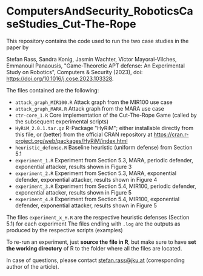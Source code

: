 # ComputersAndSecurity_RoboticsCaseStudies_Cut-The-Rope

This repository contains the code used to run the two case studies in the paper by

Stefan Rass, Sandra Konig, Jasmin Wachter, Víctor Mayoral-Vilches, Emmanouil Panaousis, "Game-Theoretic APT defense: An Experimental Study on Robotics", Computers & Security (2023), doi: https://doi.org/10.1016/j.cose.2023.103328.

The files contained are the following:
- `attack_graph_MIR100.R`   Attack graph from the MIR100 use case
- `attack_graph_MARA.R`    Attack graph from the MARA use case
- `ctr-core_1.R`            Core implementation of the Cut-The-Rope Game (called by the subsequent experimental scripts)
- `HyRiM_2.0.1.tar.gz`      R-Package "HyRiM"; either installable directly from this file, or (better) from the official CRAN repository at https://cran.r-project.org/web/packages/HyRiM/index.html
- `heuristic_defense.R`     Baseline heuristic (uniform defense) from Section 5.1
- `experiment_1.R`          Experiment from Section 5.3, MARA, periodic defender, exponential attacker, results shown in Figure 3
- `experiment_2.R`          Experiment from Section 5.3, MARA, exponential defender, exponential attacker, results shown in Figure 4
- `experiment_3.R`          Experiment from Section 5.4, MIR100, periodic defender, exponential attacker, results shown in Figure 5
- `experiment_4.R`          Experiment from Section 5.4, MIR100, exponential defender, exponential attacker, results shown in Figure 5


The files `experiment_x_H.R` are the respective heuristic defenses (Section 5.1) for each experiment
The files endling with `.log` are the outputs as produced by the respective scripts (examples)

To re-run an experiment, just **source the file in R**, but make sure to have **set the working directory** of R to the folder where all the files are located.

In case of questions, please contact stefan.rass@jku.at (corresponding author of the article).
